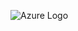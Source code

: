![Azure Logo](https://upload.wikimedia.org/wikipedia/commons/thumb/f/fa/Microsoft_Azure.svg/1200px-Microsoft_Azure.svg.png)

